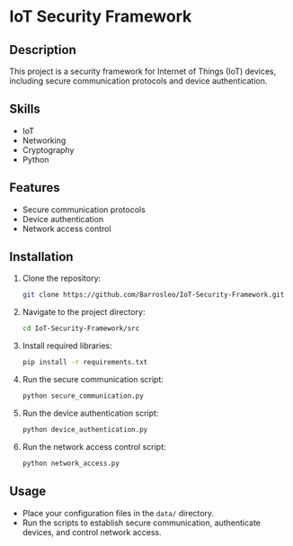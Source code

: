 # IoT Security Framework

## Description
This project is a security framework for Internet of Things (IoT) devices, including secure communication protocols and device authentication.

## Skills
- IoT
- Networking
- Cryptography
- Python

## Features
- Secure communication protocols
- Device authentication
- Network access control

## Installation
1. Clone the repository:
    ```bash
    git clone https://github.com/Barrosleo/IoT-Security-Framework.git
    ```
2. Navigate to the project directory:
    ```bash
    cd IoT-Security-Framework/src
    ```
3. Install required libraries:
    ```bash
    pip install -r requirements.txt
    ```
4. Run the secure communication script:
    ```bash
    python secure_communication.py
    ```
5. Run the device authentication script:
    ```bash
    python device_authentication.py
    ```
6. Run the network access control script:
    ```bash
    python network_access.py
    ```

## Usage
- Place your configuration files in the `data/` directory.
- Run the scripts to establish secure communication, authenticate devices, and control network access.
